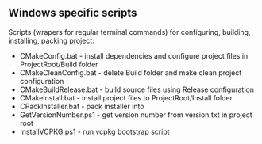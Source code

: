 ## Windows specific scripts

Scripts (wrapers for regular terminal commands) for configuring, building, installing, packing project:
- CMakeConfig.bat - install dependencies and configure project files in ProjectRoot/Build folder
- CMakeCleanConfig.bat - delete Build folder and make clean project configuration
- CMakeBuildRelease.bat - build source files using Release configuration
- CMakeInstall.bat - install project files to ProjectRoot/Install folder
- CPackInstaller.bat - pack installer into 
- GetVersionNumber.ps1 - get version number from version.txt in project root
- InstallVCPKG.ps1 - run vcpkg bootstrap script
